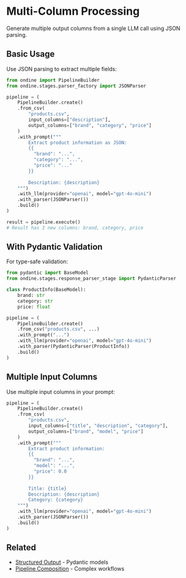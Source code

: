 # Multi-Column Processing

Generate multiple output columns from a single LLM call using JSON parsing.

## Basic Usage

Use JSON parsing to extract multiple fields:

```python
from ondine import PipelineBuilder
from ondine.stages.parser_factory import JSONParser

pipeline = (
    PipelineBuilder.create()
    .from_csv(
        "products.csv",
        input_columns=["description"],
        output_columns=["brand", "category", "price"]
    )
    .with_prompt("""
        Extract product information as JSON:
        {{
          "brand": "...",
          "category": "...",
          "price": "..."
        }}
        
        Description: {description}
    """)
    .with_llm(provider="openai", model="gpt-4o-mini")
    .with_parser(JSONParser())
    .build()
)

result = pipeline.execute()
# Result has 3 new columns: brand, category, price
```

## With Pydantic Validation

For type-safe validation:

```python
from pydantic import BaseModel
from ondine.stages.response_parser_stage import PydanticParser

class ProductInfo(BaseModel):
    brand: str
    category: str
    price: float

pipeline = (
    PipelineBuilder.create()
    .from_csv("products.csv", ...)
    .with_prompt("...")
    .with_llm(provider="openai", model="gpt-4o-mini")
    .with_parser(PydanticParser(ProductInfo))
    .build()
)
```

## Multiple Input Columns

Use multiple input columns in your prompt:

```python
pipeline = (
    PipelineBuilder.create()
    .from_csv(
        "products.csv",
        input_columns=["title", "description", "category"],
        output_columns=["brand", "model", "price"]
    )
    .with_prompt("""
        Extract product information:
        {{
          "brand": "...",
          "model": "...",
          "price": 0.0
        }}
        
        Title: {title}
        Description: {description}
        Category: {category}
    """)
    .with_llm(provider="openai", model="gpt-4o-mini")
    .with_parser(JSONParser())
    .build()
)
```

## Related

- [Structured Output](structured-output.md) - Pydantic models
- [Pipeline Composition](pipeline-composition.md) - Complex workflows


